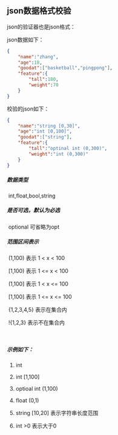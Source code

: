 ## json数据格式校验

json的验证器也是json格式：


json数据如下：

```json
{
    "name":"zhang",
    "age":18,
    "goodat":["basketball","pingpong"],
    "feature":{
        "tall":180,
        "weight":70
    }
}
```

校验的json如下：

```json
{
    "name":"string [0,30]",
    "age":"int [0,100]",
    "goodat":["string"],
    "feature":{
        "tall":"optinal int (0,300)",
        "weight":"int (0,300)"
    }
}
```

##### 数据类型

​	int,float,bool,string

##### 是否可选，默认为必选
​	optional 可省略为opt

##### 范围区间表示

​	(1,100) 表示 1 < x < 100

​	[1,100) 表示 1 <= x < 100

​	(1,100] 表示 1 < x <= 100

​	[1,100] 表示 1 <= x <= 100

​	{1,2,3,4,5} 表示在集合内

​	!{1,2,3} 表示不在集合内

​	

##### 示例如下：

1. int
2. int [1,100]
3. optioal int (1,100)
4. float (0,1)
5. string [10,20]  表示字符串长度范围

6. int >0 表示大于0



